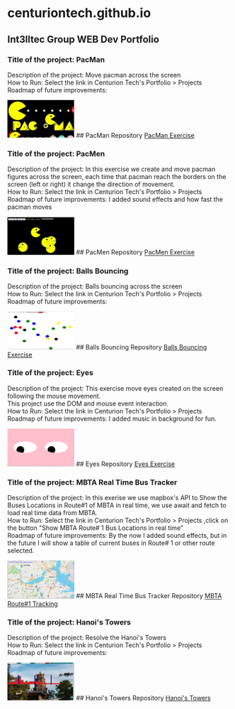 # centuriontech.github.io

## Int3lltec Group WEB Dev Portfolio

### Title of the project: PacMan
Description of the project: Move pacman across the screen <br>
How to Run: Select the link in Centurion Tech's Portfolio > Projects <br>
Roadmap of future improvements: <br>

<img src="pacman.png" width="30%" height="30%">
## PacMan Repository
<a href="https://github.com/CenturionTech/pacman">PacMan Exercise </a>

### Title of the project: PacMen
Description of the project: In this exercise we create and move pacman figures across the screen, each time that pacman reach the borders on the screen (left or right) it change the direction of movement. <br>
How to Run: Select the link in Centurion Tech's Portfolio > Projects <br>
Roadmap of future improvements: I added sound effects and how fast the pacman moves<br>

<img src="pacmen.png" width="30%" height="30%">
## PacMen Repository
<a href="https://github.com/CenturionTech/pacmen">PacMen Exercise </a>

### Title of the project: Balls Bouncing
Description of the project: Balls bouncing across the screen <br>
How to Run: Select the link in Centurion Tech's Portfolio > Projects <br>
Roadmap of future improvements: <br>

<img src="balls.png" width="30%" height="30%">
## Balls Bouncing Repository
<a href="https://github.com/CenturionTech/balls">Balls Bouncing Exercise </a>

### Title of the project: Eyes
Description of the project: This exercise move eyes created on the screen following the mouse movement. <br>
This project use the DOM and mouse event interaction. <br>
How to Run: Select the link in Centurion Tech's Portfolio > Projects <br>
Roadmap of future improvements: I added music in background for fun.<br>

<img src="eyes.png" width="30%" height="30%">
## Eyes Repository
<a href="https://github.com/CenturionTech/eyes">Eyes Exercise </a>

### Title of the project: MBTA Real Time Bus Tracker
Description of the project: In this exerise we use mapbox's API to Show the Buses Locations in Route#1 of MBTA in real time, we use await and fetch to load real time data from MBTA.<br>
How to Run: Select the link in Centurion Tech's Portfolio > Projects ,click on the button "Show MBTA Route# 1 Bus Locations in real time" <br>
Roadmap of future improvements: By the now I added sound effects, but in the future I will show a table of current buses in Route# 1 or other route selected.

<img src="mbta.png" width="30%" height="30%">
## MBTA Real Time Bus Tracker Repository
<a href="https://github.com/CenturionTech/mbta">MBTA Route#1 Tracking </a>

### Title of the project: Hanoi's Towers
Description of the project: Resolve the Hanoi's Towers <br>
How to Run: Select the link in Centurion Tech's Portfolio > Projects <br>
Roadmap of future improvements: 

<img src="hanoi.png" width="30%" height="30%">
## Hanoi's Towers Repository
<a href="https://github.com/CenturionTech/hanoi">Hanoi's Towers </a>


